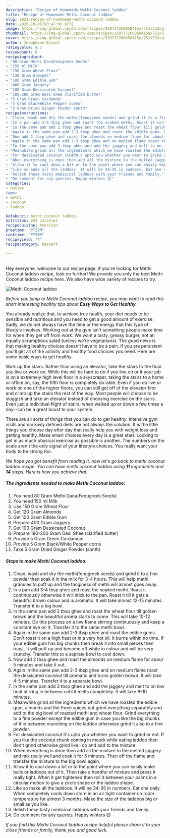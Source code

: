 ```yaml
---
description: "Recipe of Homemade Methi Coconut laddoo"
title: "Recipe of Homemade Methi Coconut laddoo"
slug: 2822-recipe-of-homemade-methi-coconut-laddoo
date: 2020-10-06T03:47:06.077Z
image: https://img-global.cpcdn.com/recipes/259737260058415a/751x532cq70/methi-coconut-laddoo-recipe-main-photo.jpg
thumbnail: https://img-global.cpcdn.com/recipes/259737260058415a/751x532cq70/methi-coconut-laddoo-recipe-main-photo.jpg
cover: https://img-global.cpcdn.com/recipes/259737260058415a/751x532cq70/methi-coconut-laddoo-recipe-main-photo.jpg
author: Josephine Bryant
ratingvalue: 4.7
reviewcount: 8
recipeingredient:
- "80 Gram Methi DanaFenugreek Seeds"
- "150 ml Milk"
- "150 Gram Wheat Flour"
- "120 Gram Almonds"
- "100 Gram Edible Gum"
- "400 Gram Jaggery"
- "100 Gram Dessicated Coconut"
- "180-200 Gram Desi Ghee clarified butter"
- "5 Gram Green Cardamom"
- "5 Gram BlackWhite Pepper corns"
- "5 Gram Dried Ginger Powder sonth"
recipeinstructions:
- "Clean, wash and dry the methi(fenugreek seeds) and grind it to a fine powder then soak it in the milk for 3-4 hours. This will help methi granules to puff up and the tanginess of methi will almost goes away."
- "In a pan add 3-4 tbsp ghee and roast the soaked methi. Roast it continuously otherwise it will stick to the pan. Roast it till it gets a beautiful brown colour and is aromatic. It will take almost 12-15 minutes. Transfer it to a big bowl."
- "In the same pan add 2 tbsp ghee and roast the wheat flour till golden brown and the beautiful aroma starts to come. This will take 10-12 minutes. Do this process on a low flame stirring continuously and keep a constant eye on it. Transfer it to the same methi bowl."
- "Again in the same pan add 2-3 tbsp ghee and roast the edible gums. Don&#39;t roast it on a high heat or in a very hot oil. It burns within no time. If your edible gum has big chunks then break it into small pieces then roast. It will puff up and become off white in colour and will be very crunchy. Transfer this to a seprate bowl to cool down."
- "Now add 2 tbsp ghee and roast the almonds on medium flame for about 5 minutes and take it out."
- "Again in the same pan add 2-3 tbsp ghee and on medium flame roast the dessicated coconut till aromatic and turns golden brown. It will take 4-5 minutes. Transfer it to a separate bowl."
- "In the same pan add 3 tbsp ghee and add the jaggery and melt to on low heat stirring in between until it melts completely. It will take 8-10 minutes."
- "Meanwhile grind all the ingredients which we have roasted the edible gum, almonds and the three spices but grind everything separately and add to the big bowl of roasted methi and wheat flour. Grind everything to a fine powder except the edible gum in case you like the big chunks of it in between munching on the laddoo otherwise grind it also to a fine powder."
- "For dessicated coconut it&#39;s upto you whether you want to grind or not. If you like the coconut chunk coming in mouth while eating laddoo then don&#39;t grind otherwise grind like I do and add to the mixture."
- "When everything is done then add all the mixture to the melted jaggery and mix really well and cook it for 5 minutes. Then off the flame and transfer the mixture to the big bowl again."
- "Allow it to cool down a bit or to the point where you can easily make balls or laddoos out of it. Then take a handful of mixture and press it really tight. When it get tightened then roll it between your palms in a circular motion to give a circle shape or the laddoo shape."
- "Like so make all the laddoos. It will be 34-35 in numbers. Eat one daily. When completely cools down store in an air tight container on room temperature for almost 3 months. Make the size of the laddoos big or small as you like."
- "Relish these tasty medicinal laddoos with your friends and family."
- "Do comment for any queries. Happy winters 😊"
categories:
- Recipe
tags:
- methi
- coconut
- laddoo

katakunci: methi coconut laddoo 
nutrition: 263 calories
recipecuisine: American
preptime: "PT22M"
cooktime: "PT50M"
recipeyield: "4"
recipecategory: Dessert

---
```

<br>
Hey everyone, welcome to our recipe page, if you're looking for Methi Coconut laddoo recipe, look no further! We provide you only the best Methi Coconut laddoo recipe here. We also have wide variety of recipes to try.
<br>


![Methi Coconut laddoo](https://img-global.cpcdn.com/recipes/259737260058415a/751x532cq70/methi-coconut-laddoo-recipe-main-photo.jpg)

<i>Before you jump to Methi Coconut laddoo recipe, you may want to read this short interesting healthy tips about <strong>Easy Ways to Get Healthy</strong>.</i>

You already realize that, to achieve true health, your diet needs to be sensible and nutritious and you need to get a good amount of exercise. Sadly, we do not always have the time or the energy that this type of lifestyle involves. Working out at the gym isn't something people make time for when they get off from work. We want a tasty, greasy burger, not an equally scrumptious salad (unless we’re vegetarians). The good news is that making healthy choices doesn’t have to be a pain. If you are persistent you'll get all of the activity and healthy food choices you need. Here are some basic ways to get healthy.

Walk up the stairs. Rather than using an elevator, take the stairs to the floor you live or work on. While this will be hard to do if you live on or if your job is on a extremely high level floor in a skyscraper, taking the stairs to a home or office on, say, the fifth floor is completely do-able. Even if you do live or work on one of the higher floors, you can still get off of the elevator first and climb up the stairs the rest of the way. Most people will choose to be sluggish and take an elevator instead of choosing exercise on the stairs. Even just a individual flight of stairs, when walked up or down a few times a day--can be a great boost to your system. 

There are all sorts of things that you can do to get healthy. Intensive gym visits and narrowly defined diets are not always the solution. It is the little things you choose day after day that really help you with weight loss and getting healthy. Make smart choices every day is a great start. Looking to get in as much physical exercise as possible is another. The numbers on the scale aren't the only signal of your lifestyle choices. You really want your body to be strong too. 


<i>We hope you got benefit from reading it, now let's go back to methi coconut laddoo recipe. You can have methi coconut laddoo using <strong>11</strong> ingredients and <strong>14</strong> steps. Here is how you achieve that.
</i>

##### The ingredients needed to make Methi Coconut laddoo:

1. You need 80 Gram Methi Dana(Fenugreek Seeds)
1. You need 150 ml Milk
1. Use 150 Gram Wheat Flour
1. Get 120 Gram Almonds
1. Get 100 Gram Edible Gum
1. Prepare 400 Gram Jaggery
1. Get 100 Gram Dessicated Coconut
1. Prepare 180-200 Gram Desi Ghee (clarified butter)
1. Provide 5 Gram Green Cardamom
1. Provide 5 Gram Black/White Pepper corns
1. Take 5 Gram Dried Ginger Powder (sonth)


##### Steps to make Methi Coconut laddoo:

1. Clean, wash and dry the methi(fenugreek seeds) and grind it to a fine powder then soak it in the milk for 3-4 hours. This will help methi granules to puff up and the tanginess of methi will almost goes away.
1. In a pan add 3-4 tbsp ghee and roast the soaked methi. Roast it continuously otherwise it will stick to the pan. Roast it till it gets a beautiful brown colour and is aromatic. It will take almost 12-15 minutes. Transfer it to a big bowl.
1. In the same pan add 2 tbsp ghee and roast the wheat flour till golden brown and the beautiful aroma starts to come. This will take 10-12 minutes. Do this process on a low flame stirring continuously and keep a constant eye on it. Transfer it to the same methi bowl.
1. Again in the same pan add 2-3 tbsp ghee and roast the edible gums. Don&#39;t roast it on a high heat or in a very hot oil. It burns within no time. If your edible gum has big chunks then break it into small pieces then roast. It will puff up and become off white in colour and will be very crunchy. Transfer this to a seprate bowl to cool down.
1. Now add 2 tbsp ghee and roast the almonds on medium flame for about 5 minutes and take it out.
1. Again in the same pan add 2-3 tbsp ghee and on medium flame roast the dessicated coconut till aromatic and turns golden brown. It will take 4-5 minutes. Transfer it to a separate bowl.
1. In the same pan add 3 tbsp ghee and add the jaggery and melt to on low heat stirring in between until it melts completely. It will take 8-10 minutes.
1. Meanwhile grind all the ingredients which we have roasted the edible gum, almonds and the three spices but grind everything separately and add to the big bowl of roasted methi and wheat flour. Grind everything to a fine powder except the edible gum in case you like the big chunks of it in between munching on the laddoo otherwise grind it also to a fine powder.
1. For dessicated coconut it&#39;s upto you whether you want to grind or not. If you like the coconut chunk coming in mouth while eating laddoo then don&#39;t grind otherwise grind like I do and add to the mixture.
1. When everything is done then add all the mixture to the melted jaggery and mix really well and cook it for 5 minutes. Then off the flame and transfer the mixture to the big bowl again.
1. Allow it to cool down a bit or to the point where you can easily make balls or laddoos out of it. Then take a handful of mixture and press it really tight. When it get tightened then roll it between your palms in a circular motion to give a circle shape or the laddoo shape.
1. Like so make all the laddoos. It will be 34-35 in numbers. Eat one daily. When completely cools down store in an air tight container on room temperature for almost 3 months. Make the size of the laddoos big or small as you like.
1. Relish these tasty medicinal laddoos with your friends and family.
1. Do comment for any queries. Happy winters 😊


<i>If you find this Methi Coconut laddoo recipe helpful please share it to your close friends or family, thank you and good luck.</i>
